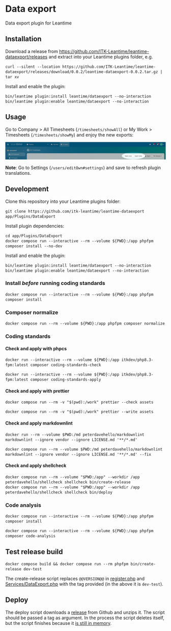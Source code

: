 # Data export

Data export plugin for Leantime

## Installation

Download a release from <https://github.com/ITK-Leantime/leantime-dataexport/releases> and extract into your Leantime
plugins folder, e.g.

``` shell
curl --silent --location https://github.com/ITK-Leantime/leantime-dataexport/releases/download/0.0.2/leantime-dataexport-0.0.2.tar.gz | tar xv
```

Install and enable the plugin:

``` shell
bin/leantime plugin:install leantime/dataexport --no-interaction
bin/leantime plugin:enable leantime/dataexport --no-interaction
```

## Usage

Go to Company > All Timesheets (`/timesheets/showAll`) or My Work > Timesheets (`/timesheets/showMy`) and enjoy the new
exports:

![Export buttons](docs/images/export-buttons.png)

**Note**: Go to Settings (`/users/editOwn#settings`) and save to refresh plugin translations.

## Development

Clone this repository into your Leantime plugins folder:

``` shell
git clone https://github.com/itk-leantime/leantime-dataexport app/Plugins/DataExport
```

Install plugin dependencies:

``` shell
cd app/Plugins/DataExport
docker compose run --interactive --rm --volume ${PWD}:/app phpfpm composer install --no-dev
```

Install and enable the plugin:

``` shell
bin/leantime plugin:install leantime/dataexport --no-interaction
bin/leantime plugin:enable leantime/dataexport --no-interaction
```

### Install _before_ running coding standards

```shell name=dev-install
docker compose run --interactive --rm --volume ${PWD}:/app phpfpm composer install
```

### Composer normalize

```shell name=composer-normalize
docker compose run --rm --volume ${PWD}:/app phpfpm composer normalize
```

### Coding standards

#### Check and apply with phpcs

```shell name=check-coding-standards
docker run --interactive --rm --volume ${PWD}:/app itkdev/php8.3-fpm:latest composer coding-standards-check
```
```shell name=apply-coding-standards
docker run --interactive --rm --volume ${PWD}:/app itkdev/php8.3-fpm:latest composer coding-standards-apply
```

#### Check and apply with prettier

```shell name=prettier-check
docker compose run --rm -v "$(pwd):/work" prettier --check assets
```
```shell name=prettier-apply
docker compose run --rm -v "$(pwd):/work" prettier --write assets
```

#### Check and apply markdownlint

```shell name=markdown-check
docker run --rm --volume $PWD:/md peterdavehello/markdownlint markdownlint --ignore vendor --ignore LICENSE.md '**/*.md'
```
```shell name=markdown-apply
docker compose run --rm --volume $PWD:/md peterdavehello/markdownlint markdownlint --ignore vendor --ignore LICENSE.md '**/*.md' --fix
```

#### Check and apply shellcheck

```shell name=shell-check
docker compose run --rm --volume "$PWD:/app" --workdir /app peterdavehello/shellcheck shellcheck bin/create-release
docker compose run --rm --volume "$PWD:/app" --workdir /app peterdavehello/shellcheck shellcheck bin/deploy
```

### Code analysis

```shell name=dev-install
docker compose run --interactive --rm --volume ${PWD}:/app phpfpm composer install
```
```shell name=code-analysis
docker compose run --interactive --rm --volume ${PWD}:/app phpfpm composer code-analysis
```

## Test release build

```shell name=test-create-release
docker compose build && docker compose run --rm phpfpm bin/create-release dev-test
```

The create-release script replaces `@@VERSION@@` in
[register.php](https://github.com/ITK-Leantime/leantime-dataexport/blob/f7c3992f78270c03b6fc84dbc9b1bbd6e48e53d6/register.php#L9)
and
[Services/DataExport.php](https://github.com/ITK-Leantime/leantime-dataexport/blob/f7c3992f78270c03b6fc84dbc9b1bbd6e48e53d6/Services/DataExport.php#L15)
with the tag provided (in the above it is `dev-test`).

## Deploy

The deploy script downloads a [release](https://github.com/ITK-Leantime/leantime-dataexport/releases) from Github and
unzips it. The script should be passed a tag as argument. In the process the script deletes itself, but the script
finishes because it [is still in memory](https://linux.die.net/man/3/unlink).
